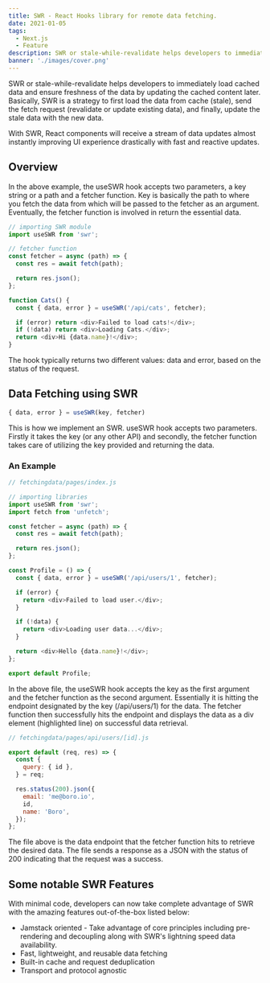 ```yaml
---
title: SWR - React Hooks library for remote data fetching.
date: 2021-01-05
tags:
  - Next.js
  - Feature
description: SWR or stale-while-revalidate helps developers to immediately load cached data and ensure freshness of the data by updating the cached content later.
banner: './images/cover.png'
---
```


SWR or stale-while-revalidate helps developers to immediately load cached data and ensure freshness of the data by updating the cached content later. Basically, SWR is a strategy to first load the data from cache (stale), send the fetch request (revalidate or update existing data), and finally, update the stale data with the new data.

With SWR, React components will receive a stream of data updates almost instantly improving UI experience drastically with fast and reactive updates.

## Overview

In the above example, the useSWR hook accepts two parameters, a key string or a path and a fetcher function. Key is basically the path to where you fetch the data from which will be passed to the fetcher as an argument. Eventually, the fetcher function is involved in return the essential data.

```js
// importing SWR module
import useSWR from 'swr';

// fetcher function
const fetcher = async (path) => {
  const res = await fetch(path);

  return res.json();
};

function Cats() {
  const { data, error } = useSWR('/api/cats', fetcher);

  if (error) return <div>Failed to load cats!</div>;
  if (!data) return <div>Loading Cats.</div>;
  return <div>Hi {data.name}!</div>;
}
```

The hook typically returns two different values: data and error, based on the status of the request.

## Data Fetching using SWR

```js
{ data, error } = useSWR(key, fetcher)
```

This is how we implement an SWR. useSWR hook accepts two parameters. Firstly it takes the key (or any other API) and secondly, the fetcher function takes care of utilizing the key provided and returning the data.

### An Example

```js {22}
// fetchingdata/pages/index.js

// importing libraries
import useSWR from 'swr';
import fetch from 'unfetch';

const fetcher = async (path) => {
  const res = await fetch(path);

  return res.json();
};

const Profile = () => {
  const { data, error } = useSWR('/api/users/1', fetcher);

  if (error) {
    return <div>Failed to load user.</div>;
  }

  if (!data) {
    return <div>Loading user data...</div>;
  }

  return <div>Hello {data.name}!</div>;
};

export default Profile;
```

In the above file, the useSWR hook accepts the key as the first argument and the fetcher function as the second argument. Essentially it is hitting the endpoint designated by the key (/api/users/1) for the data. The fetcher function then successfully hits the endpoint and displays the data as a div element (highlighted line) on successful data retrieval.

```js
// fetchingdata/pages/api/users/[id].js

export default (req, res) => {
  const {
    query: { id },
  } = req;

  res.status(200).json({
    email: 'me@boro.io',
    id,
    name: 'Boro',
  });
};
```

The file above is the data endpoint that the fetcher function hits to retrieve the desired data. The file sends a response as a JSON with the status of 200 indicating that the request was a success.

## Some notable SWR Features

With minimal code, developers can now take complete advantage of SWR with the amazing features out-of-the-box listed below:

- Jamstack oriented - Take advantage of core principles including pre-rendering and decoupling along with SWR's lightning speed data availability.
- Fast, lightweight, and reusable data fetching
- Built-in cache and request deduplication
- Transport and protocol agnostic
